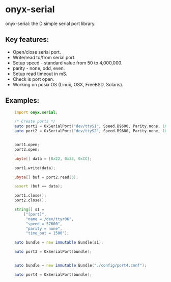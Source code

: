 # onyx-serial

onyx-serial: the D simple serial port library.


## Key features:
 - Open/close serial port.
 - Write/read to/from serial port.
 - Setup speed - standard value from 50 to 4,000,000.
 - parity - none, odd, even.
 - Setup read timeout in mS.
 - Check is port open.
 - Working on posix OS (Linux, OSX, FreeBSD, Solaris).


## Examples:

```D
	import onyx.serial;

	/* Create ports */
	auto port1 = OxSerialPort("dev/ttyS1", Speed.B9600, Parity.none, 1000);
	auto port2 = OxSerialPort("dev/ttyS2", Speed.B9600, Parity.none, 1000);


	port1.open;
	port2.open;

	ubyte[] data = [0x22, 0x33, 0xCC];

	port1.write(data);

	ubyte[] buf = port2.read(3);

	assert (buf == data);

	port1.close();
	port2.close();

```


```D
	string[] s1 =
		["[port]",
		 "name = /dev/ttyr06",
		 "speed = 57600",
		 "parity = none",
		 "time_out = 1500"];

	auto bundle = new immutable Bundle(s1);

	auto port3 = OxSerialPort(bundle);

```


```D

	auto bundle = new immutable Bundle("./config/port4.conf");

	auto port4 = OxSerialPort(bundle);

```
